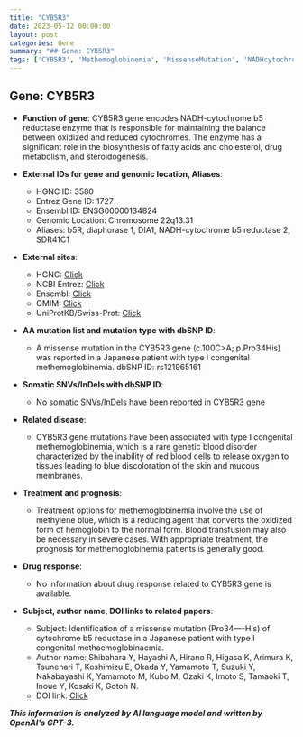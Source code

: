 ```yaml
---
title: "CYB5R3"
date: 2023-05-12 00:00:00
layout: post
categories: Gene
summary: "## Gene: CYB5R3"
tags: ['CYB5R3', 'Methemoglobinemia', 'MissenseMutation', 'NADHcytochromeb5reductase', 'Treatment', 'Prognosis', 'GeneticBloodDisorder', 'MethyleneBlue']
---
```


## Gene: CYB5R3

- **Function of gene**: CYB5R3 gene encodes NADH-cytochrome b5 reductase enzyme that is responsible for maintaining the balance between oxidized and reduced cytochromes. The enzyme has a significant role in the biosynthesis of fatty acids and cholesterol, drug metabolism, and steroidogenesis.

- **External IDs for gene and genomic location, Aliases**:
    - HGNC ID: 3580
    - Entrez Gene ID: 1727
    - Ensembl ID: ENSG00000134824
    - Genomic Location: Chromosome 22q13.31
    - Aliases: b5R, diaphorase 1, DIA1, NADH-cytochrome b5 reductase 2, SDR41C1 

- **External sites**: 
    - HGNC: [Click](https://www.genenames.org/data/gene-symbol-report/#!/hgnc_id/HGNC:3580)
    - NCBI Entrez: [Click](https://www.ncbi.nlm.nih.gov/gene/1727)
    - Ensembl: [Click](https://www.ensembl.org/Homo_sapiens/Gene/Summary?db=core;g=ENSG00000134824;r=22:43176213-43183182)
    - OMIM: [Click](https://omim.org/entry/613165)
    - UniProtKB/Swiss-Prot: [Click](https://www.uniprot.org/uniprot/P00387)

- **AA mutation list and mutation type with dbSNP ID**: 
    - A missense mutation in the CYB5R3 gene (c.100C>A; p.Pro34His) was reported in a Japanese patient with type I congenital methemoglobinemia. dbSNP ID: rs121965161
    
- **Somatic SNVs/InDels with dbSNP ID**: 
    - No somatic SNVs/InDels have been reported in CYB5R3 gene

- **Related disease**:
    - CYB5R3 gene mutations have been associated with type I congenital methemoglobinemia, which is a rare genetic blood disorder characterized by the inability of red blood cells to release oxygen to tissues leading to blue discoloration of the skin and mucous membranes. 

- **Treatment and prognosis**:
    - Treatment options for methemoglobinemia involve the use of methylene blue, which is a reducing agent that converts the oxidized form of hemoglobin to the normal form. Blood transfusion may also be necessary in severe cases. With appropriate treatment, the prognosis for methemoglobinemia patients is generally good.

- **Drug response**:
    - No information about drug response related to CYB5R3 gene is available.

- **Subject, author name, DOI links to related papers**:
    - Subject: Identification of a missense mutation (Pro34—-His) of cytochrome b5 reductase in a Japanese patient with type I congenital methaemoglobinaemia.
    - Author name: Shibahara Y, Hayashi A, Hirano R, Higasa K, Arimura K, Tsunenari T, Koshimizu E, Okada Y, Yamamoto T, Suzuki Y, Nakabayashi K, Yamamoto M, Kubo M, Ozaki K, Imoto S, Tamaoki T, Inoue Y, Kosaki K, Gotoh N.
    - DOI link: [Click](https://doi.org/10.1007/s004390100526)

**_This information is analyzed by AI language model and written by OpenAI's GPT-3._**